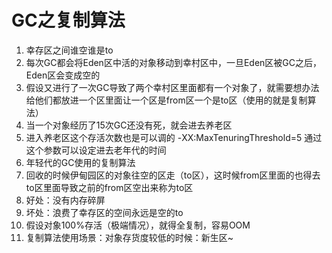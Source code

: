 # GC之复制算法

1. 幸存区之间谁空谁是to
2. 每次GC都会将Eden区中活的对象移动到幸村区中，一旦Eden区被GC之后，Eden区会变成空的
3. 假设又进行了一次GC导致了两个幸村区里面都有一个对象了，就需要想办法给他们都放进一个区里面让一个区是from区一个是to区（使用的就是复制算法）
4. 当一个对象经历了15次GC还没有死，就会进去养老区
5. 进入养老区这个存活次数也是可以调的 -XX:MaxTenuringThreshold=5 通过这个参数可以设定进去老年代的时间
6. 年轻代的GC使用的复制算法
7. 回收的时候伊甸园区的对象往空的区走（to区），这时候from区里面的也得去to区里面导致之前的from区空出来称为to区
8. 好处：没有内存碎屏
9. 坏处：浪费了幸存区的空间永远是空的to
10. 假设对象100%存活（极端情况），就得全复制，容易OOM
11. 复制算法使用场景：对象存货度较低的时候：新生区~